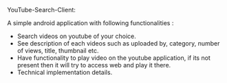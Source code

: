 YouTube-Search-Client:

A simple android application with following functionalities :

- Search videos on youtube of your choice.
- See description of each videos such as uploaded by, category, number of views, title, thumbnail etc.
- Have functionality to play video on the youtube application, if its not present then it will try to access web and play it there.
- Technical implementation details.
